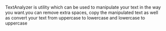 TextAnalyzer is  utility which can be used to manipulate your text in the way you want.you can remove extra spaces, copy the manipulated text as well as convert your text from uppercase to lowercase and lowercase to uppercase
